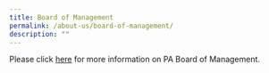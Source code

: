 ```yaml
---
title: Board of Management
permalink: /about-us/board-of-management/
description: ""
---
```

Please click [here](/files/About%20Us/Board%20of%20Mgmt/pa%20board%20of%20management%20list%20for%20intranet%20and%20website%20(updated%2012%20july%202023).pdf) for more information on PA Board of Management.